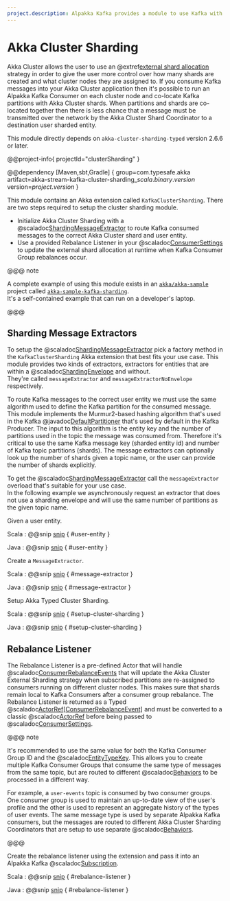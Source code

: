 ```yaml
---
project.description: Alpakka Kafka provides a module to use Kafka with Akka Cluster External Sharding.
---
```

# Akka Cluster Sharding

Akka Cluster allows the user to use an @extref[external shard allocation](akka26:/typed/cluster-sharding.html#external-shard-allocation) strategy in order to give the user more control over how many shards are created and what cluster nodes they are assigned to. 
If you consume Kafka messages into your Akka Cluster application then it's possible to run an Alpakka Kafka Consumer on each cluster node and co-locate Kafka partitions with Akka Cluster shards. 
When partitions and shards are co-located together then there is less chance that a message must be transmitted over the network by the Akka Cluster Shard Coordinator to a destination user sharded entity.

This module directly depends on `akka-cluster-sharding-typed` version 2.6.6 or later.

@@project-info{ projectId="clusterSharding" }

@@dependency [Maven,sbt,Gradle] {
  group=com.typesafe.akka
  artifact=akka-stream-kafka-cluster-sharding_$scala.binary.version$
  version=$project.version$
}

This module contains an Akka extension called `KafkaClusterSharding`.
There are two steps required to setup the cluster sharding module.

* Initialize Akka Cluster Sharding with a @scaladoc[ShardingMessageExtractor](akka.cluster.sharding.typed.ShardingMessageExtractor) to route Kafka consumed messages to the correct Akka Cluster shard and user entity.
* Use a provided Rebalance Listener in your @scaladoc[ConsumerSettings](akka.kafka.ConsumerSettings) to update the external shard allocation at runtime when Kafka Consumer Group rebalances occur.

@@@ note

A complete example of using this module exists in an [`akka/akka-sample`](https://github.com/akka/akka-samples) project called [`akka-sample-kafka-sharding`](https://github.com/akka/akka-samples/tree/2.6/akka-sample-kafka-to-sharding-scala).  
It's a self-contained example that can run on a developer's laptop.

@@@

## Sharding Message Extractors

To setup the @scaladoc[ShardingMessageExtractor](akka.cluster.sharding.typed.ShardingMessageExtractor) pick a factory method in the `KafkaClusterSharding` Akka extension that best fits your use case. 
This module provides two kinds of extractors, extractors for entities that are within a @scaladoc[ShardingEnvelope](akka.cluster.sharding.typed.ShardingEnvelope) and without.  
They're called `messageExtractor` and `messageExtractorNoEnvelope` respectively.

To route Kafka messages to the correct user entity we must use the same algorithm used to define the Kafka partition for the consumed message. 
This module implements the Murmur2-based hashing algorithm that's used in the Kafka @javadoc[DefaultPartitioner](org.apache.kafka.clients.producer.Partitioner) that's used by default in the Kafka Producer. 
The input to this algorithm is the entity key and the number of partitions used in the topic the message was consumed from. 
Therefore it's critical to use the same Kafka message key (sharded entity id) and number of Kafka topic partitions (shards). 
The message extractors can optionally look up the number of shards given a topic name, or the user can provide the number of shards explicitly.

To get the @scaladoc[ShardingMessageExtractor](akka.cluster.sharding.typed.ShardingMessageExtractor) call the `messageExtractor` overload that's suitable for your use case.  
In the following example we asynchronously request an extractor that does not use a sharding envelope and will use the same number of partitions as the given topic name.

Given a user entity.

Scala
: @@snip [snip](/cluster-sharding/src/test/scala/docs/scaladsl/ClusterShardingExample.scala) { #user-entity }

Java
: @@snip [snip](/cluster-sharding/src/test/java/docs/javadsl/ClusterShardingExample.java) { #user-entity }

Create a `MessageExtractor`.

Scala
: @@snip [snip](/cluster-sharding/src/test/scala/docs/scaladsl/ClusterShardingExample.scala) { #message-extractor }

Java
: @@snip [snip](/cluster-sharding/src/test/java/docs/javadsl/ClusterShardingExample.java) { #message-extractor }

Setup Akka Typed Cluster Sharding.

Scala
: @@snip [snip](/cluster-sharding/src/test/scala/docs/scaladsl/ClusterShardingExample.scala) { #setup-cluster-sharding }

Java
: @@snip [snip](/cluster-sharding/src/test/java/docs/javadsl/ClusterShardingExample.java) { #setup-cluster-sharding }

## Rebalance Listener

The Rebalance Listener is a pre-defined Actor that will handle @scaladoc[ConsumerRebalanceEvents](akka.kafka.ConsumerRebalanceEvent) that will update the Akka Cluster External Sharding strategy when subscribed partitions are re-assigned to consumers running on different cluster nodes. 
This makes sure that shards remain local to Kafka Consumers after a consumer group rebalance.
The Rebalance Listener is returned as a Typed @scaladoc[ActorRef[ConsumerRebalanceEvent]](akka.actor.typed.ActorRef) and must be converted to a classic @scaladoc[ActorRef](akka.actor.ActorRef) before being passed to @scaladoc[ConsumerSettings](akka.kafka.ConsumerSettings).

@@@ note

It's recommended to use the same value for both the Kafka Consumer Group ID and the @scaladoc[EntityTypeKey](akka.cluster.sharding.typed.scaladsl.EntityTypeKey).
This allows you to create multiple Kafka Consumer Groups that consume the same type of messages from the same topic, but are routed to different @scaladoc[Behaviors](akka.actor.typed.Behavior) to be processed in a different way.

For example, a `user-events` topic is consumed by two consumer groups.
One consumer group is used to maintain an up-to-date view of the user's profile and the other is used to represent an aggregate history of the types of user events.
The same message type is used by separate Alpakka Kafka consumers, but the messages are routed to different Akka Cluster Sharding Coordinators that are setup to use separate @scaladoc[Behaviors](akka.actor.typed.Behavior).  

@@@ 

Create the rebalance listener using the extension and pass it into an Alpakka Kafka @scaladoc[Subscription](akka.kafka.Subscription).

Scala
: @@snip [snip](/cluster-sharding/src/test/scala/docs/scaladsl/ClusterShardingExample.scala) { #rebalance-listener }

Java
: @@snip [snip](/cluster-sharding/src/test/java/docs/javadsl/ClusterShardingExample.java) { #rebalance-listener }
